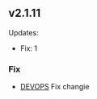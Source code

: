 ## v2.1.11
Updates:
  * Fix: 1

### Fix
- [DEVOPS](https://bridgerpay.atlassian.net/browse/DEVOPS) Fix changie